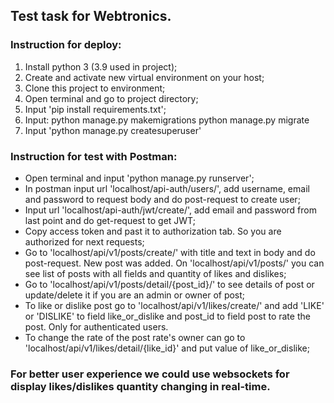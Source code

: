 <h2> Test task for Webtronics. </h2>

<h3> Instruction for deploy: </h3>
<ol>
<li> Install python 3 (3.9 used in project); </li>
<li> Create and activate new virtual environment on your host;</li>
<li> Clone this project to environment;</li>
<li> Open terminal and go to project directory;</li>
<li> Input 'pip install requirements.txt';</li>
<li> Input:
  python manage.py makemigrations
  python manage.py migrate
 </li>
<li> Input 'python manage.py createsuperuser'</li>
</ol>

<h3> Instruction for test with Postman: </h3>
<ul>
<li> Open terminal and input 'python manage.py runserver';</li>
<li> In postman input url 'localhost/api-auth/users/', add username, email and password to request body and do post-request to create user;</li>
<li> Input url 'localhost/api-auth/jwt/create/', add email and password from last point and do get-request to get JWT;</li>
<li> Copy access token and past it to authorization tab. So you are authorized for next requests;</li>
<li> Go to 'localhost/api/v1/posts/create/' with title and text in body and do post-request. New post was added. 
On 'localhost/api/v1/posts/' you can see list of posts with all fields and quantity of likes and dislikes;</li>
<li> Go to 'localhost/api/v1/posts/detail/{post_id}/' to see details of post or update/delete it if you are an admin or owner of post;</li>
<li> To like or dislike post go to 'localhost/api/v1/likes/create/' and add 'LIKE' or 'DISLIKE' to field like_or_dislike and post_id to field post to rate the post.
Only for authenticated users.</li>
<li> To change the rate of the post rate's owner can go to 'localhost/api/v1/likes/detail/{like_id}' and put value of like_or_dislike;</li>
</ul>

<h3> For better user experience we could use websockets for display likes/dislikes quantity changing in real-time. <h3>

